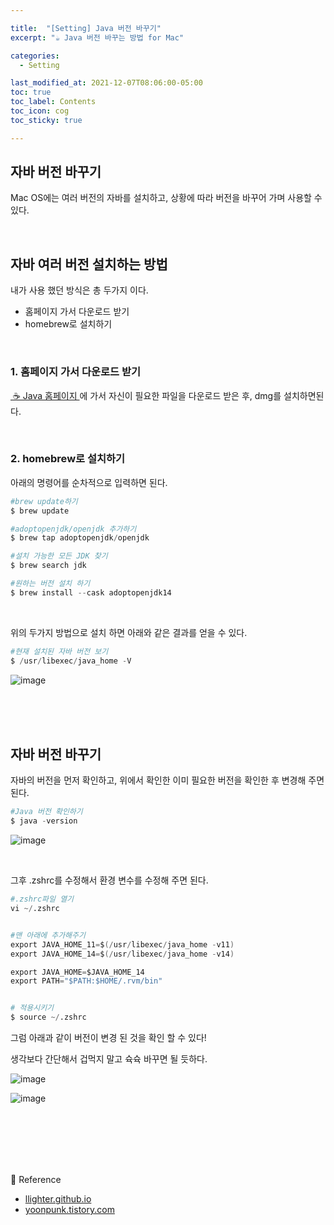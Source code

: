 ```yaml
---

title:  "[Setting] Java 버전 바꾸기"
excerpt: "☕️ Java 버전 바꾸는 방법 for Mac"

categories:
  - Setting

last_modified_at: 2021-12-07T08:06:00-05:00
toc: true
toc_label: Contents
toc_icon: cog
toc_sticky: true

---
```




## 자바 버전 바꾸기

Mac OS에는 여러 버전의 자바를 설치하고, 상황에 따라 버전을 바꾸어 가며 사용할 수 있다.

<br />

## 자바 여러 버전 설치하는 방법

내가 사용 했던 방식은 총 두가지 이다.

- 홈페이지 가서 다운로드 받기
- homebrew로 설치하기

<br />

### 1. 홈페이지 가서 다운로드 받기

<a href="https://www.oracle.com/java/technologies/downloads/" target="_blank"> ☕️ Java 홈페이지 </a>에 가서 자신이 필요한 파일을 다운로드 받은 후, dmg를 설치하면된다. 

<br />

### 2. homebrew로 설치하기

아래의 명령어를 순차적으로 입력하면 된다.

```s
#brew update하기
$ brew update

#adoptopenjdk/openjdk 추가하기
$ brew tap adoptopenjdk/openjdk

#설치 가능한 모든 JDK 찾기
$ brew search jdk

#원하는 버전 설치 하기 
$ brew install --cask adoptopenjdk14
```

<br />

위의 두가지 방법으로 설치 하면 아래와 같은 결과를 얻을 수 있다. 

```s
#현재 설치된 자바 버전 보기
$ /usr/libexec/java_home -V
```

![image](https://user-images.githubusercontent.com/42812764/145034118-c086f252-8a67-40c3-97f3-55c2d968740e.png)



<br />

<br />

<br />

## 자바 버전 바꾸기

자바의 버전을 먼저 확인하고, 위에서 확인한 이미 필요한 버전을 확인한 후 변경해 주면 된다.

```s
#Java 버전 확인하기
$ java -version
```

![image](https://user-images.githubusercontent.com/42812764/145034000-aec5e92a-667a-45e9-92c1-3af1ea603ead.png)

<br />

그후 .zshrc를 수정해서 환경 변수를 수정해 주면 된다. 

```s
#.zshrc파일 열기
vi ~/.zshrc


#맨 아래에 추가해주기
export JAVA_HOME_11=$(/usr/libexec/java_home -v11)
export JAVA_HOME_14=$(/usr/libexec/java_home -v14)

export JAVA_HOME=$JAVA_HOME_14
export PATH="$PATH:$HOME/.rvm/bin"


# 적용시키기
$ source ~/.zshrc

```



그럼 아래과 같이 버전이 변경 된 것을 확인 할 수 있다! 

생각보다 간단해서 겁먹지 말고 슉슉 바꾸면 될 듯하다.

![image](https://user-images.githubusercontent.com/42812764/145031700-5546f61f-0ddb-4941-819f-92564fb1b2d4.png)

![image](https://user-images.githubusercontent.com/42812764/145032367-1363ba1a-430b-44b3-817d-13f3037bdf9f.png)



<br />

<br />

<br />

<br />

<br />





🌿 Reference

- <a href="https://llighter.github.io/install-java-on-mac/" target="_blank">llighter.github.io</a>
- <a href="https://yoonpunk.tistory.com/11" target="_blank">yoonpunk.tistory.com</a>

